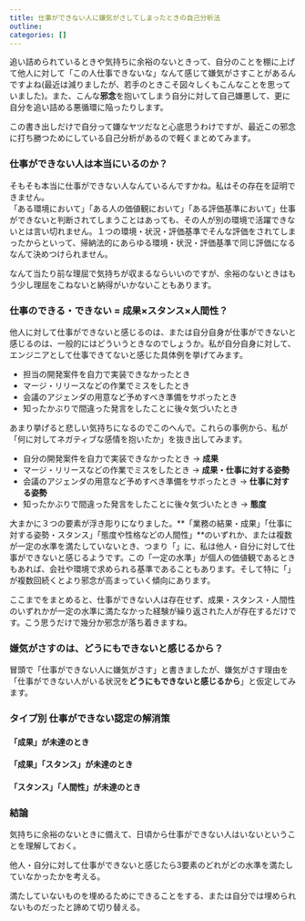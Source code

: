 ```yaml
---
title: 仕事ができない人に嫌気がさしてしまったときの自己分析法
outline:
categories: []
---
```


追い詰められているときや気持ちに余裕のないときって、自分のことを棚に上げて他人に対して「この人仕事できないな」なんて感じて嫌気がさすことがあるんですよね(最近は減りましたが、若手のときこそ図々しくもこんなことを思っていました)。また、こんな**邪念**を抱いてしまう自分に対して自己嫌悪して、更に自分を追い詰める悪循環に陥ったりします。

この書き出しだけで自分って嫌なヤツだなと心底思うわけですが、最近この邪念に打ち勝つためにしている自己分析があるので軽くまとめてみます。


### 仕事ができない人は本当にいるのか？

そもそも本当に仕事ができない人なんているんですかね。私はその存在を証明できません。  
「ある環境において」「ある人の価値観において」「ある評価基準において」仕事ができないと判断されてしまうことはあっても、その人が別の環境で活躍できないとは言い切れません。１つの環境・状況・評価基準でそんな評価をされてしまったからといって、帰納法的にあらゆる環境・状況・評価基準で同じ評価になるなんて決めつけられません。

なんて当たり前な理屈で気持ちが収まるならいいのですが、余裕のないときはもう少し理屈をこねないと納得がいかないこともあります。


### 仕事のできる・できない = 成果×スタンス×人間性？

他人に対して仕事ができないと感じるのは、または自分自身が仕事ができないと感じるのは、一般的にはどういうときなのでしょうか。私が自分自身に対して、エンジニアとして仕事できてないと感じた具体例を挙げてみます。

- 担当の開発案件を自力で実装できなかったとき
- マージ・リリースなどの作業でミスをしたとき
- 会議のアジェンダの用意など予めすべき準備をサボったとき
- 知ったかぶりで間違った発言をしたことに後々気づいたとき

あまり挙げると悲しい気持ちになるのでこのへんで。これらの事例から、私が「何に対してネガティブな感情を抱いたか」を抜き出してみます。

- 自分の開発案件を自力で実装できなかったとき → **成果**
- マージ・リリースなどの作業でミスをしたとき → **成果・仕事に対する姿勢**
- 会議のアジェンダの用意など予めすべき準備をサボったとき → **仕事に対する姿勢**
- 知ったかぶりで間違った発言をしたことに後々気づいたとき → **態度**

大まかに３つの要素が浮き彫りになりました。**「業務の結果・成果」「仕事に対する姿勢・スタンス」「態度や性格などの人間性」**のいずれか、または複数が一定の水準を満たしていないとき、つまり「」に、私は他人・自分に対して仕事ができないと感じるようです。この「一定の水準」が個人の価値観であるときもあれば、会社や環境で求められる基準であることもあります。そして特に「」が複数回続くとより邪念が高まっていく傾向にあります。

ここまでをまとめると、仕事ができない人は存在せず、成果・スタンス・人間性のいずれかが一定の水準に満たなかった経験が繰り返された人が存在するだけです。こう思うだけで幾分か邪念が落ち着きますね。


### 嫌気がさすのは、どうにもできないと感じるから？

冒頭で「仕事ができない人に嫌気がさす」と書きましたが、嫌気がさす理由を「仕事ができない人がいる状況を**どうにもできないと感じるから**」と仮定してみます。


### タイプ別 仕事ができない認定の解消策

#### 「成果」が未達のとき


#### 「成果」「スタンス」が未達のとき


#### 「スタンス」「人間性」が未達のとき


### 結論

気持ちに余裕のないときに備えて、日頃から仕事ができない人はいないということを理解しておく。

他人・自分に対して仕事ができないと感じたら3要素のどれがどの水準を満たしていなかったかを考える。

満たしていないものを埋めるためにできることをする、または自分では埋められないものだったと諦めて切り替える。